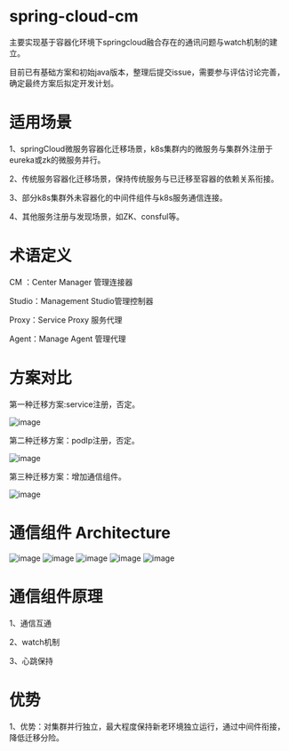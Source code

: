 # spring-cloud-cm
主要实现基于容器化环境下springcloud融合存在的通讯问题与watch机制的建立。

目前已有基础方案和初始java版本，整理后提交issue，需要参与评估讨论完善，确定最终方案后拟定开发计划。

# 适用场景
1、springCloud微服务容器化迁移场景，k8s集群内的微服务与集群外注册于eureka或zk的微服务并行。

2、传统服务容器化迁移场景，保持传统服务与已迁移至容器的依赖关系衔接。

3、部分k8s集群外未容器化的中间件组件与k8s服务通信连接。

4、其他服务注册与发现场景，如ZK、consful等。

# 术语定义
CM ：Center Manager 管理连接器

Studio：Management Studio管理控制器

Proxy：Service Proxy 服务代理

Agent：Manage Agent 管理代理

# 方案对比
第一种迁移方案:service注册，否定。

![image](https://github.com/SpringCloud/spring-cloud-cm/blob/master/page-resources/img/one-Architecture.png)

第二种迁移方案：podIp注册，否定。

![image](https://github.com/SpringCloud/spring-cloud-cm/blob/master/page-resources/img/two-Architecture.png)

第三种迁移方案：增加通信组件。

![image](https://github.com/SpringCloud/spring-cloud-cm/blob/master/page-resources/img/three-Architecture.png)

# 通信组件 Architecture
![image](https://github.com/SpringCloud/spring-cloud-cm/blob/master/page-resources/img/architecture.png)
![image](https://github.com/SpringCloud/spring-cloud-cm/blob/master/page-resources/img/agent-base.png)
![image](https://github.com/SpringCloud/spring-cloud-cm/blob/master/page-resources/img/cm-base.png)
![image](https://github.com/SpringCloud/spring-cloud-cm/blob/master/page-resources/img/agent-uml.png)
![image](https://github.com/SpringCloud/spring-cloud-cm/blob/master/page-resources/img/app-uml.png)

# 通信组件原理
1、通信互通

2、watch机制

3、心跳保持

# 优势
1、优势：对集群并行独立，最大程度保持新老环境独立运行，通过中间件衔接，降低迁移分险。
